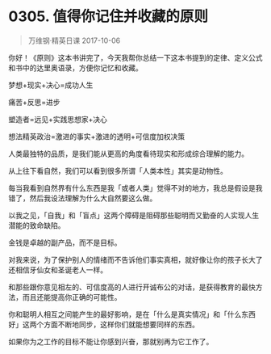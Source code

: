 # 0305. 值得你记住并收藏的原则
> 万维钢·精英日课
2017-10-06

你好！《原则》这本书讲完了，今天我帮你总结一下这本书提到的定律、定义公式和书中的达里奥语录，方便你记忆和收藏。

梦想+现实+决心=成功人生

痛苦+反思=进步

塑造者=远见+实践思想家+决心

想法精英政治=激进的事实+激进的透明+可信度加权决策

人类最独特的品质，是我们能从更高的角度看待现实和形成综合理解的能力。

从上往下看自然，我们可以看到很多所谓「人类本性」其实是动物性。

每当我看到自然界有什么东西是我「或者人类」觉得不对的地方，我总是假设是我错了，然后我设法理解为什么大自然要这么做。

以我之见，「自我」和「盲点」这两个障碍是阻碍那些聪明而又勤奋的人实现人生潜能的致命缺陷。

金钱是卓越的副产品，而不是目标。

对我来说，为了保护别人的情绪而不告诉他们事实真相，就好像让你的孩子长大了还相信牙仙女和圣诞老人一样。

和那些跟你意见相左的、可信度高的人进行开诚布公的对话，是获得教育的最快方法，而且还能提高你正确的可能性。

你和聪明人相互之间能产生的最好影响，是在「什么是真实情况」和「什么东西好」这两个方面不断地同步，这样你们就能想要同样的东西。

如果你为之工作的目标不能让你感到兴奋，那就别再为它工作了。



